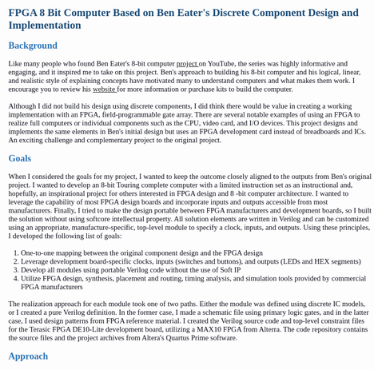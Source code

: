 <div style="direction: ltr; border-width: 100%;">
<div style="direction: ltr; margin-top: 0in; margin-left: 0in; width: 7.6041in;">
<div style="direction: ltr; margin-top: 0in; margin-left: 0in; width: 7.6041in;">
<h1 style="margin: 0in; font-family: Calibri; font-size: 16.0pt; color: #1e4e79;">FPGA 8 Bit Computer Based on Ben Eater's Discrete Component Design and Implementation</h1>
<p style="margin: 0in; font-family: tahoma; font-size: 11.0pt; color: #0e101a;">&nbsp;</p>
<h2 style="margin: 0in; font-family: Calibri; font-size: 14.0pt; color: #2e75b5;">Background</h2>
<p style="margin: 0in; font-family: tahoma; font-size: 11.0pt; color: #0e101a;">&nbsp;</p>
<p style="margin: 0in; font-family: tahoma; font-size: 11.0pt;"><span style="color: #0e101a;">Like many people who found Ben Eater's 8-bit computer&nbsp;</span><a href="https://www.youtube.com/playlist?list=PLowKtXNTBypGqImE405J2565dvjafglHU">project&nbsp;</a><span style="color: #0e101a;">on YouTube, the series was highly informative and engaging, and it inspired me to take on this project. Ben's approach to building his 8-bit computer and his logical, linear, and realistic style of explaining concepts have motivated many to understand computers and what makes them work. I encourage you to review his&nbsp;</span><a href="https://eater.net/8bit/">website&nbsp;</a><span style="color: #0e101a;">for more information or purchase kits to build the computer.</span></p>
<p style="margin: 0in; font-family: tahoma; font-size: 11.0pt; color: #0e101a;">&nbsp;</p>
<p style="margin: 0in; font-family: tahoma; font-size: 11.0pt; color: #0e101a;">Although I did not build his design using discrete components, I did think there would be value in creating a working implementation with an FPGA, field-programmable gate array. There are several notable examples of using an FPGA to realize full computers or individual components such as the CPU, video card, and I/O devices. This project designs and implements the same elements in Ben's initial design but uses an FPGA development card instead of breadboards and ICs. An exciting challenge and complementary project to the original project.</p>
<p style="margin: 0in; font-family: tahoma; font-size: 11.0pt; color: #0e101a;">&nbsp;</p>
<h2 style="margin: 0in; font-family: Calibri; font-size: 14.0pt; color: #2e75b5;">Goals</h2>
<p style="margin: 0in; font-family: tahoma; font-size: 11.0pt; color: #0e101a;">&nbsp;</p>
<p style="margin: 0in; font-family: tahoma; font-size: 11.0pt; color: #0e101a;">When I considered the goals for my project, I wanted to keep the outcome closely aligned to the outputs from Ben's original project. I wanted to develop an 8-bit Touring complete computer with a limited instruction set as an instructional and, hopefully, an inspirational project for others interested in FPGA design and 8 -bit computer architecture. I wanted to leverage the capability of most FPGA design boards and incorporate inputs and outputs accessible from most manufacturers. Finally, I tried to make the design portable between FPGA manufacturers and development boards, so I built the solution without using softcore intellectual property. All solution elements are written in Verilog and can be customized using an appropriate, manufacture-specific, top-level module to specify a clock, inputs, and outputs. Using these principles, I developed the following list of goals:</p>
<p style="margin: 0in; font-family: tahoma; font-size: 11.0pt; color: #0e101a;">&nbsp;</p>
<ol type="1" style="direction: ltr; unicode-bidi: embed; margin-top: 0in; margin-bottom: 0in; font-family: tahoma; font-size: 11.0pt; font-weight: normal; font-style: normal;">
<li style="margin-top: 0; margin-bottom: 0; vertical-align: middle; color: #0e101a;" value="1"><span style="font-family: tahoma; font-size: 11.0pt; font-weight: normal; font-style: normal;">One-to-one mapping between the original component design and the FPGA design</span></li>
<li style="margin-top: 0; margin-bottom: 0; vertical-align: middle; color: #0e101a;"><span style="font-family: tahoma; font-size: 11.0pt;">Leverage development board-specific clocks, inputs (switches and buttons), and outputs (LEDs and HEX segments)</span></li>
<li style="margin-top: 0; margin-bottom: 0; vertical-align: middle; color: #0e101a;"><span style="font-family: tahoma; font-size: 11.0pt;">Develop all modules using portable Verilog code without the use of Soft IP</span></li>
<li style="margin-top: 0; margin-bottom: 0; vertical-align: middle; color: #0e101a;"><span style="font-family: tahoma; font-size: 11.0pt;">Utilize FPGA design, synthesis, placement and routing, timing analysis, and simulation tools provided by commercial FPGA manufacturers</span></li>
</ol>
<p style="margin: 0in; font-family: tahoma; font-size: 11.0pt; color: #0e101a;">&nbsp;</p>
<p style="margin: 0in; font-family: tahoma; font-size: 11.0pt; color: #0e101a;">The realization approach for each module took one of two paths. Either the module was defined using discrete IC models, or I created a pure Verilog definition. In the former case, I made a schematic file using primary logic gates, and in the latter case, I used design patterns from FPGA reference material. I created the Verilog source code and top-level constraint files for the Terasic FPGA DE10-Lite development board, utilizing a MAX10 FPGA from Alterra. The code repository contains the source files and the project archives from Altera's Quartus Prime software.&nbsp;</p>
<p style="margin: 0in; font-family: tahoma; font-size: 11.0pt; color: #0e101a;">&nbsp;</p>
<h2 style="margin: 0in; font-family: Calibri; font-size: 14.0pt; color: #2e75b5;">Approach</h2>
<p style="margin: 0in; font-family: Calibri; font-size: 11.0pt;">&nbsp;</p>
</div>
</div>
</div>